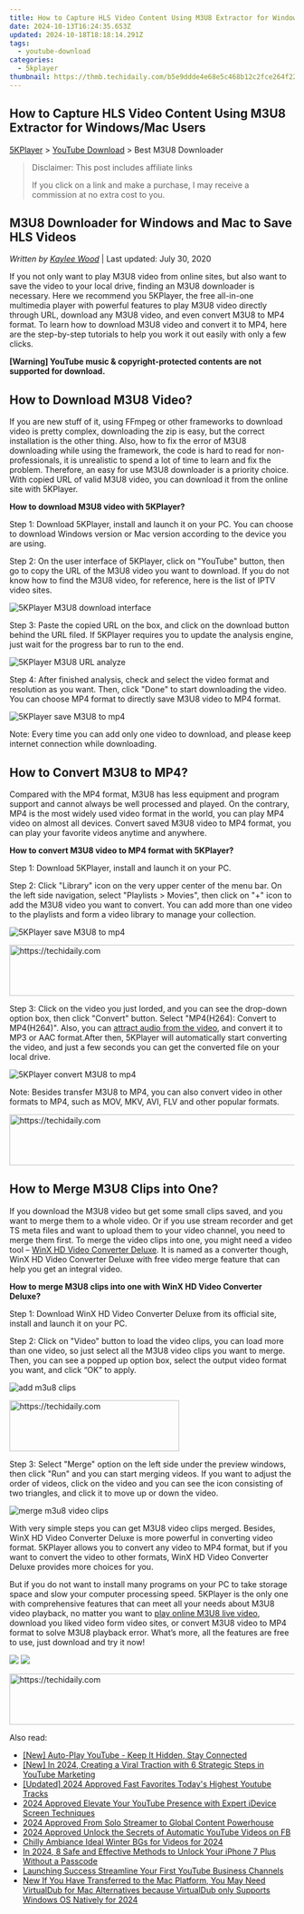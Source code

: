 ```yaml
---
title: How to Capture HLS Video Content Using M3U8 Extractor for Windows/Mac Users
date: 2024-10-13T16:24:35.653Z
updated: 2024-10-18T18:18:14.291Z
tags:
  - youtube-download
categories:
  - 5kplayer
thumbnail: https://thmb.techidaily.com/b5e9ddde4e68e5c468b12c2fce264f22eb978dc955e335250b1f4d060c7be8f8.jpg
---
```


## How to Capture HLS Video Content Using M3U8 Extractor for Windows/Mac Users

[5KPlayer](https://tools.techidaily.com/5kplayer/products/) \> [YouTube Download](https://tools.techidaily.com/5kplayer/youtube-download/) \> Best M3U8 Downloader 

>  Disclaimer: This post includes affiliate links
>
>  If you click on a link and make a purchase, I may receive a commission at no extra cost to you.
>

## M3U8 Downloader for Windows and Mac to Save HLS Videos

 _Written by [Kaylee Wood](https://www.quora.com/profile/Amanda-Hu-21)_ | Last updated: July 30, 2020 

If you not only want to play M3U8 video from online sites, but also want to save the video to your local drive, finding an M3U8 downloader is necessary. Here we recommend you 5KPlayer, the free all-in-one multimedia player with powerful features to play M3U8 video directly through URL, download any M3U8 video, and even convert M3U8 to MP4 format. To learn how to download M3U8 video and convert it to MP4, here are the step-by-step tutorials to help you work it out easily with only a few clicks.

**\[Warning\] YouTube music & copyright-protected contents are not supported for download.**

## How to Download M3U8 Video?

If you are new stuff of it, using FFmpeg or other frameworks to download video is pretty complex, downloading the zip is easy, but the correct installation is the other thing. Also, how to fix the error of M3U8 downloading while using the framework, the code is hard to read for non-professionals, it is unrealistic to spend a lot of time to learn and fix the problem. Therefore, an easy for use M3U8 downloader is a priority choice. With copied URL of valid M3U8 video, you can download it from the online site with 5KPlayer. 

**How to download M3U8 video with 5KPlayer?**

Step 1: Download 5KPlayer, install and launch it on your PC. You can choose to download Windows version or Mac version according to the device you are using. 

Step 2: On the user interface of 5KPlayer, click on "YouTube" button, then go to copy the URL of the M3U8 video you want to download. If you do not know how to find the M3U8 video, for reference, here is the list of IPTV video sites. 

![5KPlayer M3U8 download interface](https://www.5kplayer.com/youtube-download/img/5kp-interface-youtube.jpg) 

Step 3: Paste the copied URL on the box, and click on the download button behind the URL filed. If 5KPlayer requires you to update the analysis engine, just wait for the progress bar to run to the end.

![5KPlayer M3U8 URL analyze](https://www.5kplayer.com/youtube-download/img/paste-m3u8-url.jpg) 

Step 4: After finished analysis, check and select the video format and resolution as you want. Then, click "Done" to start downloading the video. You can choose MP4 format to directly save M3U8 video to MP4 format. 

![5KPlayer save M3U8 to mp4](https://www.5kplayer.com/youtube-download/img/download-same-old-love-mp4.jpg) 

Note: Every time you can add only one video to download, and please keep internet connection while downloading.

## How to Convert M3U8 to MP4?

Compared with the MP4 format, M3U8 has less equipment and program support and cannot always be well processed and played. On the contrary, MP4 is the most widely used video format in the world, you can play MP4 video on almost all devices. Convert saved M3U8 video to MP4 format, you can play your favorite videos anytime and anywhere.

**How to convert M3U8 video to MP4 format with 5KPlayer?**

Step 1: Download 5KPlayer, install and launch it on your PC.

Step 2: Click "Library" icon on the very upper center of the menu bar. On the left side navigation, select "Playlists > Movies", then click on "+" icon to add the M3U8 video you want to convert. You can add more than one video to the playlists and form a video library to manage your collection. 

![5KPlayer save M3U8 to mp4](https://www.5kplayer.com/youtube-download/img/5kplayer-interface-library.jpg) 

<!-- affiliate ads begin -->
<a href="https://appsumo.8odi.net/c/5597632/2068411/7443" target="_top" id="2068411">
  <img src="//a.impactradius-go.com/display-ad/7443-2068411" border="0" alt="https://techidaily.com" width="728" height="90"/>
</a>
<img height="0" width="0" src="https://appsumo.8odi.net/i/5597632/2068411/7443" style="position:absolute;visibility:hidden;" border="0" />
<!-- affiliate ads end -->

Step 3: Click on the video you just lorded, and you can see the drop-down option box, then click "Convert" button. Select "MP4(H264): Convert to MP4(H264)". Also, you can [attract audio from the video](https://tools.techidaily.com/5kplayer/video-music-player/), and convert it to MP3 or AAC format.After then, 5KPlayer will automatically start converting the video, and just a few seconds you can get the converted file on your local drive.

![5KPlayer convert M3U8 to mp4](https://www.5kplayer.com/youtube-download/img/convert-ts-to-mp4.jpg) 

Note: Besides transfer M3U8 to MP4, you can also convert video in other formats to MP4, such as MOV, MKV, AVI, FLV and other popular formats.

<!-- affiliate ads begin -->
<a href="https://jalbum-affiliate-program.sjv.io/c/5597632/1838960/17916" target="_top" id="1838960">
  <img src="//a.impactradius-go.com/display-ad/17916-1838960" border="0" alt="https://techidaily.com" width="728" height="90"/>
</a>
<img height="0" width="0" src="https://jalbum-affiliate-program.sjv.io/i/5597632/1838960/17916" style="position:absolute;visibility:hidden;" border="0" />
<!-- affiliate ads end -->

## How to Merge M3U8 Clips into One?

If you download the M3U8 video but get some small clips saved, and you want to merge them to a whole video. Or if you use stream recorder and get TS meta files and want to upload them to your video channel, you need to merge them first. To merge the video clips into one, you might need a video tool – [WinX HD Video Converter Deluxe](https://tools.techidaily.com/winxdvd/winxvideo-ai/). It is named as a converter though, WinX HD Video Converter Deluxe with free video merge feature that can help you get an integral video. 

**How to merge M3U8 clips into one with WinX HD Video Converter Deluxe?**

Step 1: Download WinX HD Video Converter Deluxe from its official site, install and launch it on your PC. 

Step 2: Click on "Video" button to load the video clips, you can load more than one video, so just select all the M3U8 video clips you want to merge. Then, you can see a popped up option box, select the output video format you want, and click “OK” to apply. 

![add m3u8 clips](https://www.5kplayer.com/youtube-download/img/winx-hd-video-converter-interface.jpg) 

<!-- affiliate ads begin -->
<a href="https://laganoo.pxf.io/c/5597632/1484951/16446" target="_top" id="1484951">
  <img src="//a.impactradius-go.com/display-ad/16446-1484951" border="0" alt="https://techidaily.com" width="300" height="90"/>
</a>
<img height="0" width="0" src="https://laganoo.pxf.io/i/5597632/1484951/16446" style="position:absolute;visibility:hidden;" border="0" />
<!-- affiliate ads end -->

Step 3: Select "Merge" option on the left side under the preview windows, then click "Run" and you can start merging videos. If you want to adjust the order of videos, click on the video and you can see the icon consisting of two triangles, and click it to move up or down the video.

![merge m3u8 video clips](https://www.5kplayer.com/youtube-download/img/merge-video-clips.jpg) 

With very simple steps you can get M3U8 video clips merged. Besides, WinX HD Video Converter Deluxe is more powerful in converting video format. 5KPlayer allows you to convert any video to MP4 format, but if you want to convert the video to other formats, WinX HD Video Converter Deluxe provides more choices for you.

But if you do not want to install many programs on your PC to take storage space and slow your computer processing speed. 5KPlayer is the only one with comprehensive features that can meet all your needs about M3U8 video playback, no matter you want to [play online M3U8 live video](https://tools.techidaily.com/5kplayer/video-music-player/), download you liked video form video sites, or convert M3U8 video to MP4 format to solve M3U8 playback error. What’s more, all the features are free to use, just download and try it now!

[![](https://www.5kplayer.com/youtube-download/../button/freedownbackmac.png)](https://tools.techidaily.com/5kplayer/products/) [![](https://www.5kplayer.com/youtube-download/../button/freedownwhitewin.png)](https://tools.techidaily.com/5kplayer/products/)

<!-- affiliate ads begin -->
<a href="https://unicoeye.pxf.io/c/5597632/2148775/18498" target="_top" id="2148775">
  <img src="//a.impactradius-go.com/display-ad/18498-2148775" border="0" alt="https://techidaily.com" width="728" height="90"/>
</a>
<img height="0" width="0" src="https://unicoeye.pxf.io/i/5597632/2148775/18498" style="position:absolute;visibility:hidden;" border="0" />
<!-- affiliate ads end -->

<ins class="adsbygoogle"
     style="display:block"
     data-ad-format="autorelaxed"
     data-ad-client="ca-pub-7571918770474297"
     data-ad-slot="1223367746"></ins>

<ins class="adsbygoogle"
     style="display:block"
     data-ad-client="ca-pub-7571918770474297"
     data-ad-slot="8358498916"
     data-ad-format="auto"
     data-full-width-responsive="true"></ins>

<span class="atpl-alsoreadstyle">Also read:</span>
<div><ul>
<li><a href="https://youtube-video-recordings.techidaily.com/new-auto-play-youtube-keep-it-hidden-stay-connected/"><u>[New] Auto-Play YouTube - Keep It Hidden, Stay Connected</u></a></li>
<li><a href="https://youtube-lab.techidaily.com/n-2024-creating-a-viral-traction-with-6-strategic-steps-in-youtube-marketing/"><u>[New] In 2024, Creating a Viral Traction with 6 Strategic Steps in YouTube Marketing</u></a></li>
<li><a href="https://facebook-video-footage.techidaily.com/updated-2024-approved-fast-favorites-todays-highest-youtube-tracks/"><u>[Updated] 2024 Approved Fast Favorites Today's Highest Youtube Tracks</u></a></li>
<li><a href="https://youtube-video-recordings.techidaily.com/2024-approved-elevate-your-youtube-presence-with-expert-idevice-screen-techniques/"><u>2024 Approved Elevate Your YouTube Presence with Expert iDevice Screen Techniques</u></a></li>
<li><a href="https://youtube-stream.techidaily.com/2024-approved-from-solo-streamer-to-global-content-powerhouse/"><u>2024 Approved From Solo Streamer to Global Content Powerhouse</u></a></li>
<li><a href="https://facebook-clips.techidaily.com/2024-approved-unlock-the-secrets-of-automatic-youtube-videos-on-fb/"><u>2024 Approved Unlock the Secrets of Automatic YouTube Videos on FB</u></a></li>
<li><a href="https://youtube-video-recordings.techidaily.com/chilly-ambiance-ideal-winter-bgs-for-videos-for-2024/"><u>Chilly Ambiance Ideal Winter BGs for Videos for 2024</u></a></li>
<li><a href="https://ios-unlock.techidaily.com/in-2024-8-safe-and-effective-methods-to-unlock-your-iphone-7-plus-without-a-passcode-by-drfone-ios/"><u>In 2024, 8 Safe and Effective Methods to Unlock Your iPhone 7 Plus Without a Passcode</u></a></li>
<li><a href="https://youtube-video-recordings.techidaily.com/launching-success-streamline-your-first-youtube-business-channels/"><u>Launching Success Streamline Your First YouTube Business Channels</u></a></li>
<li><a href="https://ai-video-tools.techidaily.com/new-if-you-have-transferred-to-the-mac-platform-you-may-need-virtualdub-for-mac-alternatives-because-virtualdub-only-supports-windows-os-natively-for-2024.m/"><u>New If You Have Transferred to the Mac Platform, You May Need VirtualDub for Mac Alternatives because VirtualDub only Supports Windows OS Natively for 2024</u></a></li>
</ul></div>

